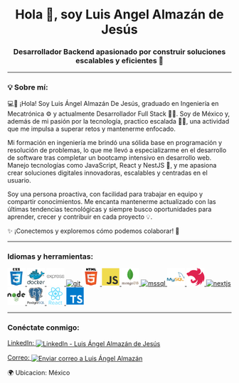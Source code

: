 <h1 align="center">Hola 👋, soy Luis Angel Almazán de Jesús</h1>
<h3 align="center">Desarrollador Backend apasionado por construir soluciones escalables y eficientes 🚀</h3>

---

<h3>💡 Sobre mí:</h3>
<p>
💻👋 ¡Hola! Soy Luis Ángel Almazán De Jesús, graduado en Ingeniería en Mecatrónica ⚙️ y actualmente Desarrollador Full Stack 👨‍💻. Soy de México y, además de mi pasión por la tecnología, practico escalada 🧗‍♂️, una actividad que me impulsa a superar retos y mantenerme enfocado.

Mi formación en ingeniería me brindó una sólida base en programación y resolución de problemas, lo que me llevó a especializarme en el desarrollo de software tras completar un bootcamp intensivo en desarrollo web. Manejo tecnologías como JavaScript, React y NestJS 🚀, y me apasiona crear soluciones digitales innovadoras, escalables y centradas en el usuario.

Soy una persona proactiva, con facilidad para trabajar en equipo y compartir conocimientos. Me encanta mantenerme actualizado con las últimas tendencias tecnológicas y siempre busco oportunidades para aprender, crecer y contribuir en cada proyecto 💡.

✨ ¡Conectemos y exploremos cómo podemos colaborar! 🤝
</p>

---

<h3 align="left">Idiomas y herramientas:</h3>
<p align="left"> <a href="https://www.w3schools.com/css/" target="_blank" rel="noreferrer"> <img src="https://raw.githubusercontent.com/devicons/devicon/master/icons/css3/css3-original-wordmark.svg" alt="css3" width="40" height="40"/> </a> <a href="https://www.docker.com/" target="_blank" rel="noreferrer"> <img src="https://raw.githubusercontent.com/devicons/devicon/master/icons/docker/docker-original-wordmark.svg" alt="docker" width="40" height="40"/> </a> <a href="https://expressjs.com" target="_blank" rel="noreferrer"> <img src="https://raw.githubusercontent.com/devicons/devicon/master/icons/express/express-original-wordmark.svg" alt="express" width="40" height="40"/> </a> <a href="https://git-scm.com/" target="_blank" rel="noreferrer"> <img src="https://www.vectorlogo.zone/logos/git-scm/git-scm-icon.svg" alt="git" width="40" height="40"/> </a> <a href="https://www.w3.org/html/" target="_blank" rel="noreferrer"> <img src="https://raw.githubusercontent.com/devicons/devicon/master/icons/html5/html5-original-wordmark.svg" alt="html5" width="40" height="40"/> </a> <a href="https://developer.mozilla.org/en-US/docs/Web/JavaScript" target="_blank" rel="noreferrer"> <img src="https://raw.githubusercontent.com/devicons/devicon/master/icons/javascript/javascript-original.svg" alt="javascript" width="40" height="40"/> </a> <a href="https://www.mongodb.com/" target="_blank" rel="noreferrer"> <img src="https://raw.githubusercontent.com/devicons/devicon/master/icons/mongodb/mongodb-original-wordmark.svg" alt="mongodb" width="40" height="40"/> </a> <a href="https://www.microsoft.com/en-us/sql-server" target="_blank" rel="noreferrer"> <img src="https://www.svgrepo.com/show/303229/microsoft-sql-server-logo.svg" alt="mssql" width="40" height="40"/> </a> <a href="https://www.mysql.com/" target="_blank" rel="noreferrer"> <img src="https://raw.githubusercontent.com/devicons/devicon/master/icons/mysql/mysql-original-wordmark.svg" alt="mysql" width="40" height="40"/> </a> <a href="https://nestjs.com/" target="_blank" rel="noreferrer"> <img src="https://raw.githubusercontent.com/devicons/devicon/master/icons/nestjs/nestjs-plain.svg" alt="nestjs" width="40" height="40"/> </a> <a href="https://nextjs.org/" target="_blank" rel="noreferrer"> <img src="https://cdn.worldvectorlogo.com/logos/nextjs-2.svg" alt="nextjs" width="40" height="40"/> </a> <a href="https://nodejs.org" target="_blank" rel="noreferrer"> <img src="https://raw.githubusercontent.com/devicons/devicon/master/icons/nodejs/nodejs-original-wordmark.svg" alt="nodejs" width="40" height="40"/> </a> <a href="https://www.postgresql.org" target="_blank" rel="noreferrer"> <img src="https://raw.githubusercontent.com/devicons/devicon/master/icons/postgresql/postgresql-original-wordmark.svg" alt="postgresql" width="40" height="40"/> </a> <a href="https://reactjs.org/" target="_blank" rel="noreferrer"> <img src="https://raw.githubusercontent.com/devicons/devicon/master/icons/react/react-original-wordmark.svg" alt="reaccionar" width="40" height="40"/> </a> <a href="https://www.typescriptlang.org/" target="_blank" rel="noreferrer"> <img src="https://raw.githubusercontent.com/devicons/devicon/master/icons/typescript/typescript-original.svg" alt="mecanografiado" width="40" height="40"/> </a> </p>



---

<h3 align="left">Conéctate conmigo:</h3>
<p align="left">
  <a href="https://linkedin.com/in/luis-angel-almazán-de-jesús-1404181a9" target="_blank">
    <span>LinkedIn:</span>
    <img align="center" src="https://raw.githubusercontent.com/rahuldkjain/github-profile-readme-generator/master/src/images/icons/Social/linked-in-alt.svg" 
         alt="LinkedIn - Luis Ángel Almazán de Jesús" height="30" width="40" />
  </a>
</p>

<p align="left">
  <a href="mailto:almazanluis23@gmail.com" target="_blank">
    <span>Correo:</span>
    <img align="center" src="https://th.bing.com/th/id/OIP.FQWR9pN6mg9ygmbc2BQqLQHaFY?rs=1&pid=ImgDetMain" 
         alt="Enviar correo a Luis Ángel Almazán" height="30" width="40" />
  </a>
</p>




🌍 Ubicacion: México
</p>
